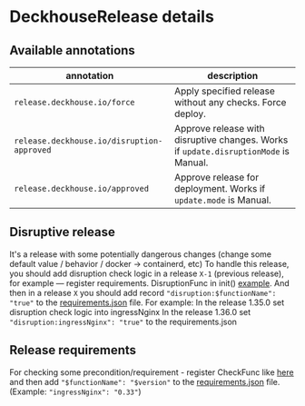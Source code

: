 # DeckhouseRelease details

## Available annotations

| annotation                               | description                                                                        |
|------------------------------------------|------------------------------------------------------------------------------------|
| `release.deckhouse.io/force`               | Apply specified release without any checks. Force deploy.                          |
| `release.deckhouse.io/disruption-approved` | Approve release with disruptive changes. Works if `update.disruptionMode` is Manual. |
| `release.deckhouse.io/approved`            | Approve release for deployment. Works if `update.mode` is Manual.                    |

## Disruptive release

It's a release with some potentially dangerous changes (change some default value / behavior / docker -> containerd, etc)
To handle this release, you should add disruption check logic in a release `X-1` (previous release), for example — register requirements. DisruptionFunc in init() [example](modules/402-ingress-nginx/hooks/requirements.go).
And then in a release `X` you should add record `"disruption:$functionName": "true"` to the [requirements.json](requirements.json) file.
For example:
In the release 1.35.0 set disruption check logic into ingressNginx
In the release 1.36.0 set `"disruption:ingressNginx": "true"` to the requirements.json

## Release requirements

For checking some precondition/requirement - register CheckFunc like [here](modules/402-ingress-nginx/hooks/requirements.go)
and then add `"$functionName": "$version"` to the [requirements.json](requirements.json) file. (Example: `"ingressNginx": "0.33"`)
